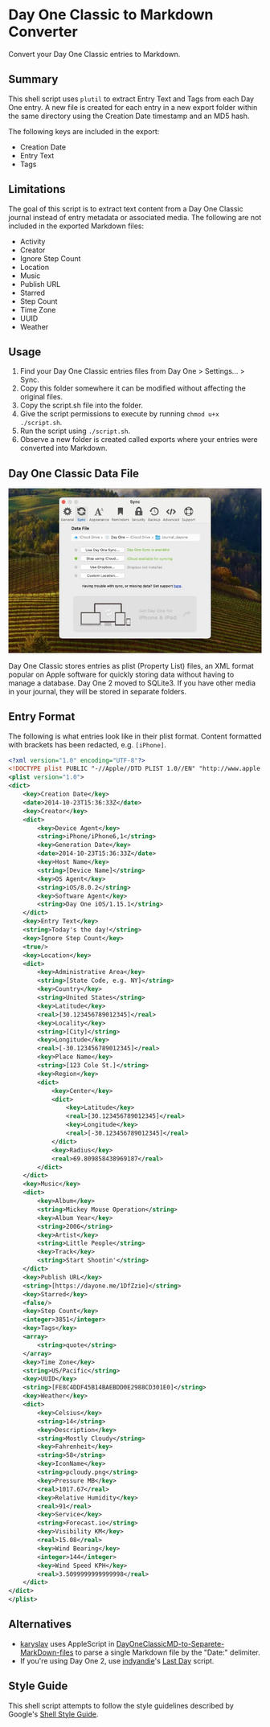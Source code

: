 # Day One Classic to Markdown Converter

Convert your Day One Classic entries to Markdown.

## Summary
This shell script uses `plutil` to extract Entry Text and Tags from each Day One entry. A new file is created for each entry in a new export folder within the same directory using the Creation Date timestamp and an MD5 hash.

The following keys are included in the export:
- Creation Date
- Entry Text
- Tags

## Limitations
The goal of this script is to extract text content from a Day One Classic journal instead of entry metadata or associated media. The following are not included in the exported Markdown files:
- Activity
- Creator
- Ignore Step Count
- Location
- Music
- Publish URL
- Starred
- Step Count
- Time Zone
- UUID
- Weather

## Usage
1. Find your Day One Classic entries files from Day One > Settings… > Sync.
2. Copy this folder somewhere it can be modified without affecting the original files.
3. Copy the script.sh file into the folder.
4. Give the script permissions to execute by running `chmod u+x ./script.sh`.
5. Run the script using `./script.sh`.
6. Observe a new folder is created called exports where your entries were converted into Markdown.

## Day One Classic Data File
![Day One Classic Sync Settings](README/day-one-classic-settings-sync.jpeg)

Day One Classic stores entries as plist (Property List) files, an XML format popular on Apple software for quickly storing data without having to manage a database. Day One 2 moved to SQLite3. If you have other media in your journal, they will be stored in separate folders.

## Entry Format
The following is what entries look like in their plist format. Content formatted with brackets has been redacted, e.g. `[iPhone]`.

```xml
<?xml version="1.0" encoding="UTF-8"?>
<!DOCTYPE plist PUBLIC "-//Apple//DTD PLIST 1.0//EN" "http://www.apple.com/DTDs/PropertyList-1.0.dtd">
<plist version="1.0">
<dict>
	<key>Creation Date</key>
	<date>2014-10-23T15:36:33Z</date>
	<key>Creator</key>
	<dict>
		<key>Device Agent</key>
		<string>iPhone/iPhone6,1</string>
		<key>Generation Date</key>
		<date>2014-10-23T15:36:33Z</date>
		<key>Host Name</key>
		<string>[Device Name]</string>
		<key>OS Agent</key>
		<string>iOS/8.0.2</string>
		<key>Software Agent</key>
		<string>Day One iOS/1.15.1</string>
	</dict>
	<key>Entry Text</key>
	<string>Today's the day!</string>
	<key>Ignore Step Count</key>
	<true/>
	<key>Location</key>
	<dict>
		<key>Administrative Area</key>
		<string>[State Code, e.g. NY]</string>
		<key>Country</key>
		<string>United States</string>
		<key>Latitude</key>
		<real>[30.123456789012345]</real>
		<key>Locality</key>
		<string>[City]</string>
		<key>Longitude</key>
		<real>[-30.123456789012345]</real>
		<key>Place Name</key>
		<string>[123 Cole St.]</string>
		<key>Region</key>
		<dict>
			<key>Center</key>
			<dict>
				<key>Latitude</key>
				<real>[30.123456789012345]</real>
				<key>Longitude</key>
				<real>[-30.123456789012345]</real>
			</dict>
			<key>Radius</key>
			<real>69.809858438969187</real>
		</dict>
	</dict>
	<key>Music</key>
	<dict>
		<key>Album</key>
		<string>Mickey Mouse Operation</string>
		<key>Album Year</key>
		<string>2006</string>
		<key>Artist</key>
		<string>Little People</string>
		<key>Track</key>
		<string>Start Shootin'</string>
	</dict>
	<key>Publish URL</key>
	<string>[https://dayone.me/1DfZzie]</string>
	<key>Starred</key>
	<false/>
	<key>Step Count</key>
	<integer>3851</integer>
	<key>Tags</key>
	<array>
		<string>quote</string>
	</array>
	<key>Time Zone</key>
	<string>US/Pacific</string>
	<key>UUID</key>
	<string>[FE8C4DDF45B14BAEBDD0E2988CD301E0]</string>
	<key>Weather</key>
	<dict>
		<key>Celsius</key>
		<string>14</string>
		<key>Description</key>
		<string>Mostly Cloudy</string>
		<key>Fahrenheit</key>
		<string>58</string>
		<key>IconName</key>
		<string>pcloudy.png</string>
		<key>Pressure MB</key>
		<real>1017.67</real>
		<key>Relative Humidity</key>
		<real>91</real>
		<key>Service</key>
		<string>Forecast.io</string>
		<key>Visibility KM</key>
		<real>15.08</real>
		<key>Wind Bearing</key>
		<integer>144</integer>
		<key>Wind Speed KPH</key>
		<real>3.5099999999999998</real>
	</dict>
</dict>
</plist>
```

## Alternatives
- [karyslav](https://github.com/karyslav) uses AppleScript in [DayOneClassicMD-to-Separete-MarkDown-files](https://github.com/karyslav/DayOneClassicMD-to-Separete-MarkDown-files/tree/main) to parse a single Markdown file by the "Date:" delimiter.
- If you're using Day One 2, use [indyandie](https://github.com/Indyandie)'s [Last Day](https://github.com/Indyandie/last-day) script.

## Style Guide
This shell script attempts to follow the style guidelines described by Google's [Shell Style Guide](https://google.github.io/styleguide/shellguide.html).
